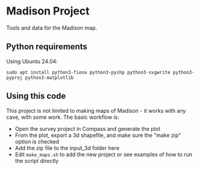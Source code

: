 # Madison Project

Tools and data for the Madison map.

## Python requirements

Using Ubuntu 24.04:

```
sudo apt install python3-fiona python3-pyshp python3-svgwrite python3-pyproj python3-matplotlib
```

## Using this code

This project is not limited to making maps of Madison - it works with any cave, with some work. The basic workflow is:
- Open the survey project in Compass and generate the plot
- From the plot, export a 3d shapefile, and make sure the "make zip" option is checked
- Add the zip file to the input_3d folder here
- Edit `make_maps.sh` to add the new project or see examples of how to run the script directly
